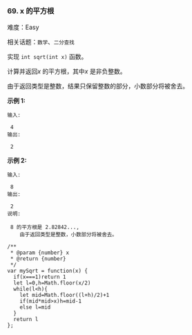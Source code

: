 ### 69. x 的平方根

难度：Easy

相关话题：`数学`、`二分查找`

实现 `int sqrt(int x)` 函数。



计算并返回*x* 的平方根，其中*x* 是非负整数。



由于返回类型是整数，结果只保留整数的部分，小数部分将被舍去。



**示例 1:** 





```
输入:

 4
输出:

 2

```


**示例 2:** 





```
输入:

 8
输出:

 2
说明:

 8 的平方根是 2.82842..., 
    由于返回类型是整数，小数部分将被舍去。

```



```
/**
 * @param {number} x
 * @return {number}
 */
var mySqrt = function(x) {
  if(x===1)return 1
  let l=0,h=Math.floor(x/2)
  while(l<h){
    let mid=Math.floor((l+h)/2)+1
    if(mid*mid>x)h=mid-1
    else l=mid
  }
  return l
};



```

